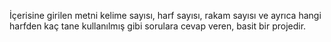 İçerisine girilen metni kelime sayısı, harf sayısı, rakam sayısı ve ayrıca hangi harfden kaç tane kullanılmış gibi sorulara cevap veren, basit bir projedir. 
